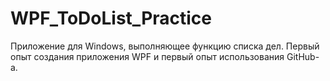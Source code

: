# WPF_ToDoList_Practice
Приложение для Windows, выполняющее функцию списка дел.
Первый опыт создания приложения WPF и первый опыт использования GitHub-а.
